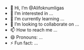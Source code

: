 - 👋 Hi, I’m @Alifoknumligas
- 👀 I’m interested in ...
- 🌱 I’m currently learning ...
- 💞️ I’m looking to collaborate on ...
- 📫 How to reach me ...
- 😄 Pronouns: ...
- ⚡ Fun fact: ...

<!---
Alifoknumligas/Alifoknumligas is a ✨ special ✨ repository because its `README.md` (this file) appears on your GitHub profile.
You can click the Preview link to take a look at your changes.
--->
